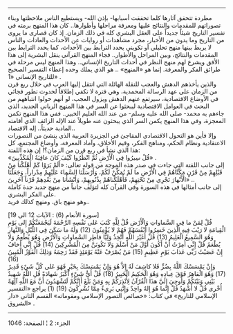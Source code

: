 ------------------------------------------------------------------------

مطردة تتحقق آثارها كلما تحققت أسبابها- بإذن الله- ويستطيع الناس ملاحظتها
وبناء تصوراتهم للمقدمات والنتائج عليها ومعرفة مراحلها وأطوارها.. كان هذا
المنهج برمته في تفسير التاريخ شيئاً جديداً على العقل البشري كله في ذلك
الزمان. إذ كان قصارى ما يروى من التاريخ وما يدون من الأخبار، مجرد
مشاهدات أو روايات عن الأحداث والعادات والناس لا يربط بينها منهج تحليلي
أو تكويني يحدد الترابط بين الأحداث، كما يحدد الترابط بين المقدمات
والنتائج، وبين المراحل والأطوار.. فجاء المنهج القرآني ينقل البشرية إلى
هذا الأفق ويشرع لهم منهج النظر في أحداث التاريخ الإنساني.. وهذا المنهج
ليس مرحلة في طرائق الفكر والمعرفة. إنما هو «المنهج» .. هو الذي يملك وحده
إعطاء التفسير الصحيح للتاريخ الإنساني «1» .  
والذين يأخذهم الدهش والعجب للنقلة الهائلة التي انتقل إليها العرب في خلال
ربع قرن من الزمان على عهد الرسالة المحمدية، وهي فترة لا تكفي إطلاقاً
لحدوث تطور فجائي في الأوضاع الاقتصادية، سيرتفع عنهم الدهش ويزول العجب،
لو أنهم حولوا انتباههم من البحث في العوامل الاقتصادية ليبحثوا عن السر في
هذا المنهج الرباني الجديد، الذي جاءهم به محمد- صلى الله عليه وسلم- من
عند الله العليم الخبير.. ففي هذا المنهج تكمن المعجزة، وفي هذا المنهج
يكمن السر الذي يبحثون عنه طويلاً عند الإله الزائف الذي أقامته المادية
حديثاً.. إله الاقتصاد..  
وإلا فأين هو التحول الاقتصادي المفاجئ في الجزيرة العربية الذي ينشئ من
التصورات الاعتقادية ونظام الحكم، ومناهج الفكر، وقيم الأخلاق، وآماد
المعرفة، وأوضاع المجتمع، كل هذا الذي نشأ في ربع قرن من الزمان؟! إن هذه
اللفتة:  
«قُلْ سِيرُوا فِي الْأَرْضِ ثُمَّ انْظُرُوا كَيْفَ كانَ عاقِبَةُ الْمُكَذِّبِينَ» .  
إلى جانب اللفتة التي جاءت في صدر هذه الموجة من قوله تعالى: «أَلَمْ يَرَوْا كَمْ
أَهْلَكْنا مِنْ قَبْلِهِمْ مِنْ قَرْنٍ مَكَّنَّاهُمْ فِي الْأَرْضِ ما لَمْ نُمَكِّنْ لَكُمْ، وَأَرْسَلْنَا السَّماءَ
عَلَيْهِمْ مِدْراراً، وَجَعَلْنَا الْأَنْهارَ تَجْرِي مِنْ تَحْتِهِمْ، فَأَهْلَكْناهُمْ بِذُنُوبِهِمْ، وَأَنْشَأْنا
مِنْ بَعْدِهِمْ قَرْناً آخَرِينَ» ..  
إلى جانب أمثالها في هذه السورة وفي القرآن كله لتؤلف جانباً من منهج جديد
جدة كاملة على الفكر البشري.  
وهو منهج باق. ومنهج كذلك فريد..  
  
\[سورة الأنعام (6) : الآيات 12 الى 19\]  
قُلْ لِمَنْ ما فِي السَّماواتِ وَالْأَرْضِ قُلْ لِلَّهِ كَتَبَ عَلى نَفْسِهِ الرَّحْمَةَ لَيَجْمَعَنَّكُمْ إِلى يَوْمِ
الْقِيامَةِ لا رَيْبَ فِيهِ الَّذِينَ خَسِرُوا أَنْفُسَهُمْ فَهُمْ لا يُؤْمِنُونَ (12) وَلَهُ ما سَكَنَ فِي
اللَّيْلِ وَالنَّهارِ وَهُوَ السَّمِيعُ الْعَلِيمُ (13) قُلْ أَغَيْرَ اللَّهِ أَتَّخِذُ وَلِيًّا فاطِرِ
السَّماواتِ وَالْأَرْضِ وَهُوَ يُطْعِمُ وَلا يُطْعَمُ قُلْ إِنِّي أُمِرْتُ أَنْ أَكُونَ أَوَّلَ مَنْ أَسْلَمَ وَلا
تَكُونَنَّ مِنَ الْمُشْرِكِينَ (14) قُلْ إِنِّي أَخافُ إِنْ عَصَيْتُ رَبِّي عَذابَ يَوْمٍ عَظِيمٍ (15) مَنْ
يُصْرَفْ عَنْهُ يَوْمَئِذٍ فَقَدْ رَحِمَهُ وَذلِكَ الْفَوْزُ الْمُبِينُ (16)  
وَإِنْ يَمْسَسْكَ اللَّهُ بِضُرٍّ فَلا كاشِفَ لَهُ إِلاَّ هُوَ وَإِنْ يَمْسَسْكَ بِخَيْرٍ فَهُوَ عَلى كُلِّ شَيْءٍ قَدِيرٌ
(17) وَهُوَ الْقاهِرُ فَوْقَ عِبادِهِ وَهُوَ الْحَكِيمُ الْخَبِيرُ (18) قُلْ أَيُّ شَيْءٍ أَكْبَرُ شَهادَةً قُلِ
اللَّهُ شَهِيدٌ بَيْنِي وَبَيْنَكُمْ وَأُوحِيَ إِلَيَّ هذَا الْقُرْآنُ لِأُنْذِرَكُمْ بِهِ وَمَنْ بَلَغَ أَإِنَّكُمْ
لَتَشْهَدُونَ أَنَّ مَعَ اللَّهِ آلِهَةً أُخْرى قُلْ لا أَشْهَدُ قُلْ إِنَّما هُوَ إِلهٌ واحِدٌ وَإِنَّنِي بَرِيءٌ
مِمَّا تُشْرِكُونَ (19) (1) يراجع «التفسير الإسلامي للتاريخ» في كتاب: «خصائص
التصور الإسلامي ومقوماته» القسم الثاني «دار الشروق» .

------------------------------------------------------------------------

الجزء: 2 ¦ الصفحة: 1046
